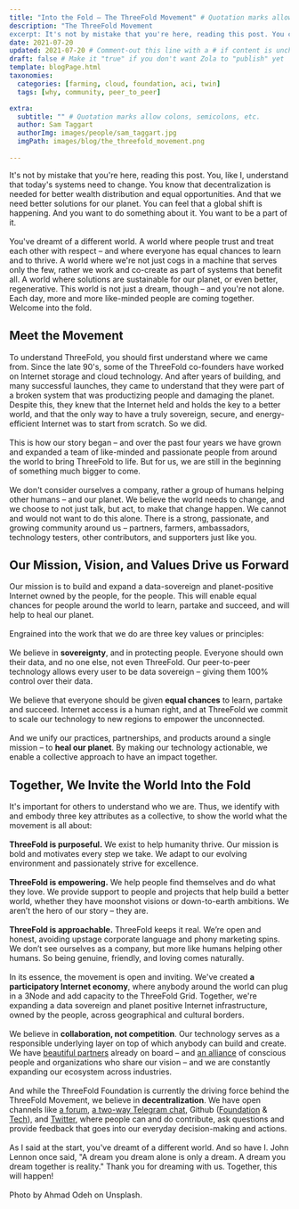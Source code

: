 ```yaml
---
title: "Into the Fold – The ThreeFold Movement" # Quotation marks allow colons, semicolons, etc.
description: "The ThreeFold Movement
excerpt: It's not by mistake that you're here, reading this post. You can feel that a global shift is happening. And you want to do something about it." # Quotation marks allow colons, semicolons, etc.
date: 2021-07-20
updated: 2021-07-20 # Comment-out this line with a # if content is unchanged
draft: false # Make it "true" if you don't want Zola to "publish" yet
template: blogPage.html
taxonomies:
  categories: [farming, cloud, foundation, aci, twin]
  tags: [why, community, peer_to_peer]

extra:
  subtitle: "" # Quotation marks allow colons, semicolons, etc.
  author: Sam Taggart
  authorImg: images/people/sam_taggart.jpg
  imgPath: images/blog/the_threefold_movement.png
  
---
```


It's not by mistake that you're here, reading this post. You, like I, understand that today's systems need to change. You know that decentralization is needed for better wealth distribution and equal opportunities. And that we need better solutions for our planet. You can feel that a global shift is happening. And you want to do something about it. You want to be a part of it.
<br/>
<br/>
You've dreamt of a different world. A world where people trust and treat each other with respect – and where everyone has equal chances to learn and to thrive. A world where we're not just cogs in a machine that serves only the few, rather we work and co-create as part of systems that benefit all. A world where solutions are sustainable for our planet, or even better, regenerative. This world is not just a dream, though – and you're not alone. Each day, more and more like-minded people are coming together. Welcome into the fold.

## Meet the Movement

To understand ThreeFold, you should first understand where we came from. Since the late 90's, some of the ThreeFold co-founders have worked on Internet storage and cloud technology. And after years of building, and many successful launches, they came to understand that they were part of a broken system that was productizing people and damaging the planet. Despite this, they knew that the Internet held and holds the key to a better world, and that the only way to have a truly sovereign, secure, and energy-efficient Internet was to start from scratch. So we did.
<br/>
<br/>
This is how our story began – and over the past four years we have grown and expanded a team of like-minded and passionate people from around the world to bring ThreeFold to life. But for us, we are still in the beginning of something much bigger to come.
<br/>
<br/>
We don't consider ourselves a company, rather a group of humans helping other humans – and our planet. We believe the world needs to change, and we choose to not just talk, but act, to make that change happen. We cannot and would not want to do this alone. There is a strong, passionate, and growing community around us – partners, farmers, ambassadors, technology testers, other contributors, and supporters just like you.

## Our Mission, Vision, and Values Drive us Forward

Our mission is to build and expand a data-sovereign and planet-positive Internet owned by the people, for the people. This will enable equal chances for people around the world to learn, partake and succeed, and will help to heal our planet.
<br/>
<br/>
Engrained into the work that we do are three key values or principles:
<br/>
<br/>
We believe in **sovereignty**, and in protecting people. Everyone should own their data, and no one else, not even ThreeFold. Our peer-to-peer technology allows every user to be data sovereign – giving them 100% control over their data.
<br/>
<br/>
We believe that everyone should be given **equal chances** to learn, partake and succeed. Internet access is a human right, and at ThreeFold we commit to scale our technology to new regions to empower the unconnected.
<br/>
<br/>
And we unify our practices, partnerships, and products around a single mission – to **heal our planet**. By making our technology actionable, we enable a collective approach to have an impact together.

## Together, We Invite the World Into the Fold

It's important for others to understand who we are. Thus, we identify with and embody three key attributes as a collective, to show the world what the movement is all about:
<br/>
<br/>
**ThreeFold is purposeful.** We exist to help humanity thrive. Our mission is bold and motivates every step we take. We adapt to our evolving environment and passionately strive for excellence.
<br/>
<br/>
**ThreeFold is empowering.** We help people find themselves and do what they love. We provide support to people and projects that help build a better world, whether they have moonshot visions or down-to-earth ambitions. We aren’t the hero of our story – they are.
<br/>
<br/>
**ThreeFold is approachable.** ThreeFold keeps it real. We’re open and honest, avoiding upstage corporate language and phony marketing spins. We don’t see ourselves as a company, but more like humans helping other humans. So being genuine, friendly, and loving comes naturally.
<br/>
<br/>
In its essence, the movement is open and inviting. We've created **a participatory Internet economy**, where anybody around the world can plug in a 3Node and add capacity to the ThreeFold Grid. Together, we're expanding a data sovereign and planet positive Internet infrastructure, owned by the people, across geographical and cultural borders.
<br/>
<br/>
We believe in **collaboration, not competition**. Our technology serves as a responsible underlying layer on top of which anybody can build and create. We have [beautiful partners](https://threefold.io/partners) already on board – and [an alliance](https://threefold.io/aci) of conscious people and organizations who share our vision – and we are constantly expanding our ecosystem across industries.
<br/>
<br/>
And while the ThreeFold Foundation is currently the driving force behind the ThreeFold Movement, we believe in **decentralization**. We have open channels like [a forum](https://forum.threefold.io), [a two-way Telegram chat](https://t.me/threefold), Github ([Foundation](https://github.com/threefoldfoundation) & [Tech](https://github.com/threefoldtech/)), and [Twitter](https://twitter.com/threefold_io), where people can and do contribute, ask questions and provide feedback that goes into our everyday decision-making and actions.
<br/>
<br/>
As I said at the start, you've dreamt of a different world. And so have I. John Lennon once said, "A dream you dream alone is only a dream. A dream you dream together is reality." Thank you for dreaming with us. Together, this will happen!
<br/>
<br/>
Photo by Ahmad Odeh on Unsplash.
